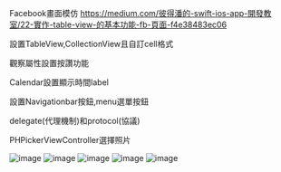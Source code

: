 Facebook畫面模仿
https://medium.com/彼得潘的-swift-ios-app-開發教室/22-實作-table-view-的基本功能-fb-頁面-f4e38483ec06

設置TableView,CollectionView且自訂cell格式

觀察屬性設置按讚功能

Calendar設置顯示時間label

設置Navigationbar按鈕,menu選單按鈕

delegate(代理機制)和protocol(協議)

PHPickerViewController選擇照片

![image](https://github.com/Lou1202/FB-Table-View/blob/main/FB%20截圖1.png)
![image](https://github.com/Lou1202/FB-Table-View/blob/main/FB%20截圖2.png)
![image](https://github.com/Lou1202/FB-Table-View/blob/main/FB%20截圖3.png)
![image](https://github.com/Lou1202/FB-Table-View/blob/main/FB%20截圖4.png)
![image](https://github.com/Lou1202/FB-Table-View/blob/main/FB%20截圖5.png)
